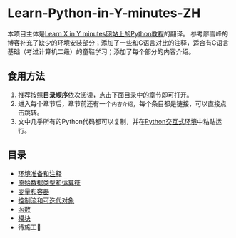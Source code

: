 # Learn-Python-in-Y-minutes-ZH
本项目主体是[Learn X in Y minutes网站上的Python教程](https://learnxinyminutes.com/python/)的翻译。
参考廖雪峰的博客补充了缺少的环境安装部分；添加了一些和C语言对比的注释，适合有C语言基础（考过计算机二级）的童鞋学习；添加了每个部分的内容介绍。

## 食用方法
1. 推荐按照**目录顺序**依次阅读，点击下面目录中的章节即可打开。
2. 进入每个章节后，章节前还有一个`内容介绍`，每个条目都是链接，可以直接点击跳转。
3. 文中几乎所有的Python代码都可以复制，并在[Python交互式环境](https://github.com/Paitalyi/Learn-Python-in-Y-minutes-ZH/blob/main/0.%E7%8E%AF%E5%A2%83%E5%87%86%E5%A4%87%E5%92%8C%E6%B3%A8%E9%87%8A.md#%E4%BA%A4%E4%BA%92%E5%BC%8F%E6%A8%A1%E5%BC%8F)中粘贴运行。

## 目录
- [环境准备和注释](https://github.com/Paitalyi/Learn-Python-in-Y-minutes-ZH/blob/main/0.%E7%8E%AF%E5%A2%83%E5%87%86%E5%A4%87%E5%92%8C%E6%B3%A8%E9%87%8A.md)
- [原始数据类型和运算符](https://github.com/Paitalyi/Learn-Python-in-Y-minutes-ZH/blob/main/1.%E5%8E%9F%E5%A7%8B%E6%95%B0%E6%8D%AE%E7%B1%BB%E5%9E%8B%E5%92%8C%E8%BF%90%E7%AE%97%E7%AC%A6.md)
- [变量和容器](https://github.com/Paitalyi/Learn-Python-in-Y-minutes-ZH/blob/main/2.%E5%8F%98%E9%87%8F%E5%92%8C%E5%AE%B9%E5%99%A8.md)
- [控制流和可迭代对象](https://github.com/Paitalyi/Learn-Python-in-Y-minutes-ZH/blob/main/3.%E6%8E%A7%E5%88%B6%E6%B5%81%E5%92%8C%E5%8F%AF%E8%BF%AD%E4%BB%A3%E5%AF%B9%E8%B1%A1.md)
- [函数](https://github.com/Paitalyi/Learn-Python-in-Y-minutes-ZH/blob/main/4.%E5%87%BD%E6%95%B0.md)
- [模块](https://github.com/Paitalyi/Learn-Python-in-Y-minutes-ZH/blob/main/5.%E6%A8%A1%E5%9D%97.md)
- 待施工🚧

